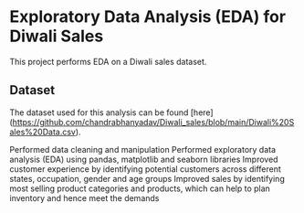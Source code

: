 # Exploratory Data Analysis (EDA) for Diwali Sales

This project performs EDA on a Diwali sales dataset.

## Dataset
The dataset used for this analysis can be found [here] (https://github.com/chandrabhanyadav/Diwali_sales/blob/main/Diwali%20Sales%20Data.csv).

Performed data cleaning and manipulation
Performed exploratory data analysis (EDA) using pandas, matplotlib and seaborn libraries
Improved customer experience by identifying potential customers across different states, occupation, gender and age groups
Improved sales by identifying most selling product categories and products, which can help to plan inventory and hence meet the demands
